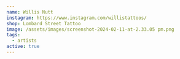 ```yaml
---
name: Willis Nutt
instagram: https://www.instagram.com/willistattoos/
shop: Lombard Street Tattoo
image: /assets/images/screenshot-2024-02-11-at-2.33.05 pm.png
tags:
  - artists
active: true
---
```

